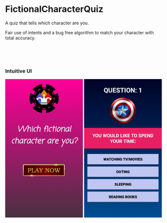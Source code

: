 # FictionalCharacterQuiz
A quiz that tells which character are you.

Fair use of intents and a bug free algorithm to match your character with total accuracy.

<br><br><br>

<h3>Intuitive UI</h3>

<div class="row">
      <img src="/app/Screenshot_20200924-180353_Fictional%20Character%20Quiz.jpg" width="250" title="Game Title">
      <img src="/app/Screenshot_20200924-183406_Fictional%20Character%20Quiz.jpg" width="250" title="Question 1">     
</div>
